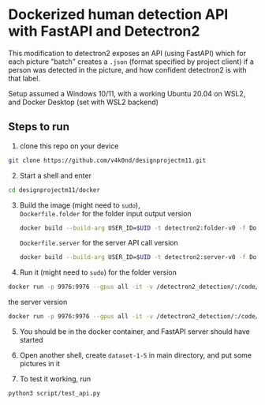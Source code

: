 # Dockerized human detection API with FastAPI and Detectron2

This modification to detectron2 exposes an API (using FastAPI) which for each picture "batch" creates a `.json` (format specified by project client) if a person was detected in the picture, and how confident detectron2 is with that label.

Setup assumed a Windows 10/11, with a working Ubuntu 20.04 on WSL2, and Docker Desktop (set with WSL2 backend)

## Steps to run

1. clone this repo on your device

```bash
git clone https://github.com/v4k0nd/designprojectm11.git
```

2. Start a shell and enter

```bash
cd designprojectm11/docker
```

3. Build the image (might need to `sudo`), \
`Dockerfile.folder` for the folder input output version 

    ```bash
    docker build --build-arg USER_ID=$UID -t detectron2:folder-v0 -f Dockerfile.folder .
    ```

    `Dockerfile.server` for the server API call version

    ```bash
    docker build --build-arg USER_ID=$UID -t detectron2:server-v0 -f Dockerfile.server .
    ```

4. Run it (might need to `sudo`)
for the folder version
```bash
docker run -p 9976:9976 --gpus all -it -v /detectron2_detection/:/code/ --name=detectron2_container_folder detectron2:folder-v0
```
the server version
```bash
docker run -p 9976:9976 --gpus all -it -v /detectron2_detection/:/code/ --name=detectron2_container_folder detectron2:server-v0
```

5. You should be in the docker container, and FastAPI server should have started

6. Open another shell, create `dataset-1-5` in main directory, and put some pictures in it

7. To test it working, run

```bash
python3 script/test_api.py
```
